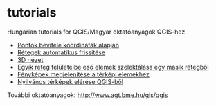 # tutorials
Hungarian tutorials for QGIS/Magyar oktatóanyagok QGIS-hez

* [Pontok bevitele koordináták alapján](docs/koordinata_bevitel.rst)
* [Rétegek automatikus frissítése](docs/reteg_frissites.rst)
* [3D nézet](docs/3dview.rst)
* [Egyik réteg felületeibe eső elemek szelektálása egy másik rétegből](docs/kivalaszt.rst)
* [Fényképek megjelenítése a térképi elemekhez](docs/foto.rst)
* [Nyilvános térképek elérése QGIS-ből](docs/wms_szolg.rst)

További oktatóanyagok:
http://www.agt.bme.hu/gis/qgis
